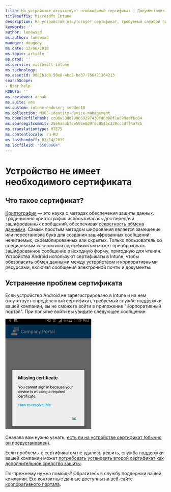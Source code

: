 ```yaml
---
title: На устройстве отсутствует необходимый сертификат | Документация Майкрософт
titlesuffix: Microsoft Intune
description: На устройстве отсутствует сертификат, требуемый службой поддержки вашей компании.
keywords: ''
author: lenewsad
ms.author: lanewsad
manager: dougeby
ms.date: 12/06/2018
ms.topic: article
ms.prod: ''
ms.service: microsoft-intune
ms.technology: ''
ms.assetid: 9081b1d8-50e8-4bc2-ba37-766421364213
searchScope:
- User help
ROBOTS: ''
ms.reviewer: arnab
ms.suite: ems
ms.custom: intune-enduser; seodec18
ms.collection: M365-identity-device-management
ms.openlocfilehash: cc86a53dd790059297430fd6b08f1a699aafbc84
ms.sourcegitcommit: 25e6aa3bfce58ce8d9f8c054bc338cc3dff4a78b
ms.translationtype: MTE75
ms.contentlocale: ru-RU
ms.lasthandoff: 03/14/2019
ms.locfileid: "55850664"
---
```

# <a name="your-device-is-missing-a-required-certificate"></a>Устройство не имеет необходимого сертификата

## <a name="whats-a-certificate"></a>Что такое сертификат?

[Криптография](https://technet.microsoft.com/library/cc962030.aspx) — это наука о методах обеспечения защиты данных. Традиционно криптография использовалась для передачи зашифрованных сообщений, обеспечивая [секретность обмена данными](https://technet.microsoft.com/library/cc962019.aspx). Самым простым методом шифрования является замещение или перестановка букв для создания зашифрованных сообщений: нечитаемых, скремблированных или скрытых. Только пользователь со специальным ключом или _сертификатом_ может преобразовать зашифрованное сообщение в исходную форму, пригодную для чтения. Устройства Android используют сертификаты в Intune, чтобы обезопасить обмен данными между устройством и корпоративными ресурсами, включая сообщения электронной почты и документы.

## <a name="fixing-certificate-issues"></a>Устранение проблем сертификата

Если устройство Android не зарегистрировано в Intune и на нем отсутствует определенный сертификат, требуемый службе поддержки вашей компании, вы не сможете войти в приложение "Корпоративный портал". При попытке войти вы увидите следующее сообщение:

![screenshot-error-message-about-missing-certificate](./media/andr-cert_install-1-cert_missing.png)

Сначала вам нужно узнать, [есть ли на устройстве сертификат (обычно он предустановлен)](your-device-is-missing-a-preinstalled-certificate-android.md).

Если проблемы с сертификатом не удалось решить, служба поддержки вашей компании может [потребовать установить второй сертификат как дополнительное средство защиты](your-device-is-missing-an-IT-required-certificate-android.md).

По-прежнему нужна помощь? Обратитесь в службу поддержки вашей компании. Его контактные данные доступны на [веб-сайте корпоративного портала](https://go.microsoft.com/fwlink/?linkid=2010980).
